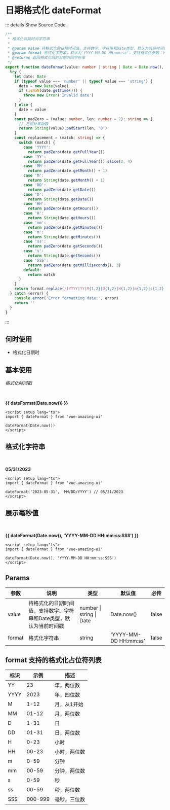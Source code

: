 # 日期格式化 dateFormat<BackTop />

::: details Show Source Code

```ts
/**
 * 格式化日期时间字符串
 *
 * @param value 待格式化的日期时间值，支持数字、字符串和Date类型，默认为当前时间戳
 * @param format 格式化字符串，默认为'YYYY-MM-DD HH:mm:ss'，支持格式化参数：YY：年，M：月，D：日，H：时，m：分钟，s：秒，SSS：毫秒
 * @returns 返回格式化后的日期时间字符串
 */
export function dateFormat(value: number | string | Date = Date.now(), format = 'YYYY-MM-DD HH:mm:ss'): string {
  try {
    let date: Date
    if (typeof value === 'number' || typeof value === 'string') {
      date = new Date(value)
      if (isNaN(date.getTime())) {
        throw new Error('Invalid date')
      }
    } else {
      date = value
    }
    const padZero = (value: number, len: number = 2): string => {
      // 左侧补零函数
      return String(value).padStart(len, '0')
    }
    const replacement = (match: string) => {
      switch (match) {
        case 'YYYY':
          return padZero(date.getFullYear())
        case 'YY':
          return padZero(date.getFullYear()).slice(2, 4)
        case 'MM':
          return padZero(date.getMonth() + 1)
        case 'M':
          return String(date.getMonth() + 1)
        case 'DD':
          return padZero(date.getDate())
        case 'D':
          return String(date.getDate())
        case 'HH':
          return padZero(date.getHours())
        case 'H':
          return String(date.getHours())
        case 'mm':
          return padZero(date.getMinutes())
        case 'm':
          return String(date.getMinutes())
        case 'ss':
          return padZero(date.getSeconds())
        case 's':
          return String(date.getSeconds())
        case 'SSS':
          return padZero(date.getMilliseconds(), 3)
        default:
          return match
      }
    }
    return format.replace(/(YYYY|YY|M{1,2}|D{1,2}|H{1,2}|m{1,2}|s{1,2}|SSS)/g, replacement)
  } catch (error) {
    console.error('Error formatting date:', error)
    return ''
  }
}
```

:::

## 何时使用

- 格式化日期时

<script setup lang="ts">
import { dateFormat } from 'vue-amazing-ui'
</script>

## 基本使用

*格式化时间戳*

<br/>

**{{ dateFormat(Date.now()) }}**

```vue
<script setup lang="ts">
import { dateFormat } from 'vue-amazing-ui'

dateFormat(Date.now())
</script>
```

## 格式化字符串

<br/>

**05/31/2023**

```vue
<script setup lang="ts">
import { dateFormat } from 'vue-amazing-ui'

dateFormat('2023-05-31', 'MM/DD/YYYY') // 05/31/2023
</script>
```

## 展示毫秒值

<br/>

**{{ dateFormat(Date.now(), 'YYYY-MM-DD HH:mm:ss:SSS') }}**

```vue
<script setup lang="ts">
import { dateFormat } from 'vue-amazing-ui'

dateFormat(Date.now(), 'YYYY-MM-DD HH:mm:ss:SSS')
</script>
```

## Params

参数 | 说明 | 类型 | 默认值 | 必传
-- | -- | -- | -- | --
value | 待格式化的日期时间值，支持数字、字符串和Date类型，默认为当前时间戳 | number &#124; string &#124; Date | Date.now() | false
format | 格式化字符串 | string | 'YYYY-MM-DD HH:mm:ss' | false

## format 支持的格式化占位符列表

标识 | 示例 | 描述
-- | -- | --
YY | 23 | 年，两位数
YYYY | 2023 | 年，四位数
M | 1-12 | 月，从1开始
MM | 01-12 | 月，两位数
D | 1-31 | 日
DD | 01-31 | 日，两位数
H | 0-23 | 小时
HH | 00-23 | 小时，两位数
m | 0-59 | 分钟
mm | 00-59 | 分钟，两位数
s | 0-59 | 秒
ss | 00-59 | 秒，两位数
SSS | 000-999 |毫秒，三位数
